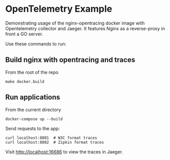 # OpenTelemetry Example

Demonstrating usage of the nginx-opentracing
docker image with Opentelemetry collector and Jaeger.
It features Nginx as a reverse-proxy in front a GO server.

Use these commands to run:

## Build nginx with opentracing and traces

From the root of the repo

```shell
make docker.build
```

## Run applications

From the current directory

```shell
docker-compose up --build
```

Send requests to the app:

```shell
curl localhost:8081  # W3C format traces
curl localhost:8082  # Zipkin format traces
```

Visit <http://localhost:16686> to view the traces in Jaeger.
